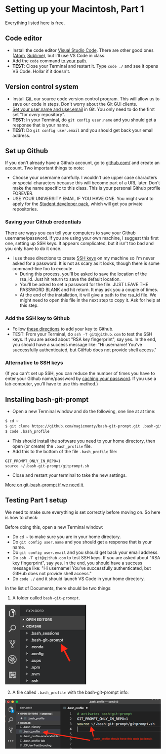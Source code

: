 # Setting up your Macintosh, Part 1

Everything listed here is free.

## Code editor

- Install the code editor [Visual Studio Code](https://code.visualstudio.com/download). There are other good ones ([Atom](https://atom.io/), [Sublime](https://www.sublimetext.com/3)), but I'll use VS Code in class.
- Add the `code` command [to your path](https://code.visualstudio.com/docs/setup/mac).
- **TEST**: Close your Terminal and restart it. Type `code ./` and see it opens VS Code. Hollar if it doesn't.

## Version control system

- Install [Git](https://git-scm.com/downloads), our source code version control program. This will allow us to save our code in steps. Don't worry about the Git GUI clients.
- [Set your user.name and user.email](https://help.github.com/articles/setting-your-username-in-git/) in Git. You only need to do the first set "for _every_ repository".
- **TEST**: In your Terminal, do `git config user.name` and you should get a response that is your name.
- **TEST**: Do `git config user.email` and you should get back your email address.


## Set up Github

If you don't already have a Github account, go to [github.com/](http://github.com/) and create an account. Two important things to note:

- Choose your username carefully. I wouldn't use upper case characters or special characters because this will become part of a URL later. Don't make the name specific to this class. This is your personal Github profile FOREVER.
- USE YOUR UNIVERSITY EMAIL IF YOU HAVE ONE. You might want to apply for the [Student developer pack](https://help.github.com/articles/applying-for-a-student-developer-pack/), which will get you private repositories.

### Saving your Github credentials

There are ways you can tell your computers to save your Github username/password. If you are using your own machine, I suggest this first one, setting up SSH keys. It appears complicated, but it isn't too bad and you only have to do it once.

- I use these directions to create [SSH keys](https://help.github.com/articles/connecting-to-github-with-ssh/) on my machine so I'm never asked for a password. It is not as scary as it looks, though there is some command-line foo to execute.
  - During this process, you'll be asked to save the location of the rsa_id. Just hit return to save the default location.
  - You'll be asked to set a password for the file. JUST LEAVE THE PASSWORD BLANK and hit return. It may ask you a couple of times.
  - At the end of the installation, it will give a path to the rsa_id file. We might need to open this file in the next step to copy it. Ask for help at this step.

### Add the SSH key to Github

- Follow [these directions](https://help.github.com/articles/adding-a-new-ssh-key-to-your-github-account/) to add your key to Github.
- TEST: From your Terminal, do `ssh -T git@github.com` to test the SSH keys. If you are asked about "RSA key fingerprint", say yes. In the end, you should have a success message like: "Hi username! You've successfully authenticated, but GitHub does not provide shell access."

### Alternative to SSH keys

(If you can't set up SSH, you can reduce the number of times you have to enter your Github name/password by [caching your password](https://help.github.com/articles/caching-your-github-password-in-git/). If you use a lab computer, you'll have to use this method.)

## Installing bash-git-prompt

- Open a new Terminal window and do the following, one line at at time:

```bash
$ cd ~
$ git clone https://github.com/magicmonty/bash-git-prompt.git .bash-git-prompt --depth=1
$ code .bash_profile
```

- This should install the software you need to your home directory, then open (or create) the `.bash_profile` file.
- Add this to the bottom of the file `.bash_profile` file:

``` text
GIT_PROMPT_ONLY_IN_REPO=1
source ~/.bash-git-prompt/gitprompt.sh
```

- Close and restart your terminal to take the new settings.

[More on git-bash-prompt if we need it](https://github.com/magicmonty/bash-git-prompt).

## Testing Part 1 setup

We need to make sure everything is set correctly before moving on. So here is how to check:

Before doing this, open a new Terminal window:

- Do `cd ~` to make sure you are in your home directory.
- Do `git config user.name` and you should get a response that is your name.
- Do `git config user.email` and you should get back your email address.
- Do `ssh -T git@github.com` to test SSH keys. If you are asked about "RSA key fingerprint", say yes. In the end, you should have a success message like: "Hi username! You've successfully authenticated, but GitHub does not provide shell access."
- Do `code ./` and it should launch VS Code in your home directory.

In the list of Documents, there should be two things:

1. A folder called `bash-git-promopt`.

![git-bash-prompt](images/git-bash-prompt-installed.png)

2. A file called `.bash_profile` with the bash-git-prompt info:

![git-bash-prompt](images/bash_profile-example.png)

